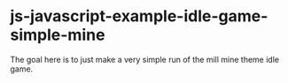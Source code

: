 # js-javascript-example-idle-game-simple-mine

The goal here is to just make a very simple run of the mill mine theme idle game.
